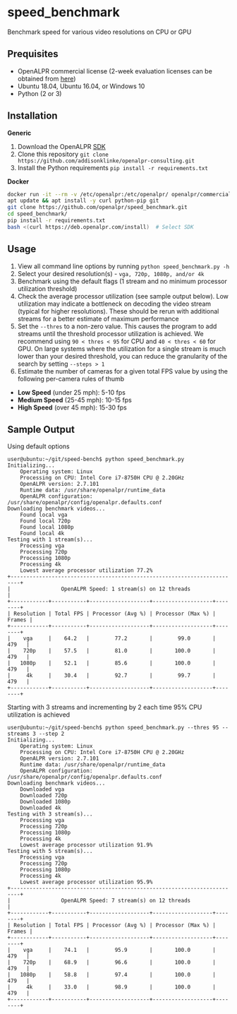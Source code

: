 # speed_benchmark 

Benchmark speed for various video resolutions on CPU or GPU

## Prequisites

* OpenALPR commercial license (2-week evaluation licenses can be obtained from 
[here](https://license.openalpr.com/evalrequest/))
* Ubuntu 18.04, Ubuntu 16.04, or Windows 10
* Python (2 or 3)

## Installation

**Generic**

1. Download the OpenALPR [SDK](http://doc.openalpr.com/sdk.html#installation) 
2. Clone this repository `git clone https://github.com/addisonklinke/openalpr-consulting.git`
3. Install the Python requirements `pip install -r requirements.txt`

**Docker**

```bash
docker run -it --rm -v /etc/openalpr:/etc/openalpr/ openalpr/commercial-agent /bin/bash
apt update && apt install -y curl python-pip git
git clone https://github.com/openalpr/speed_benchmark.git
cd speed_benchmark/
pip install -r requirements.txt
bash <(curl https://deb.openalpr.com/install)  # Select SDK
```

## Usage

1. View all command line options by running `python speed_benchmark.py -h`
2. Select your desired resolution(s) - `vga, 720p, 1080p, and/or 4k`
3. Benchmark using the default flags (1 stream and no minimum processor utilization threshold)
3. Check the average processor utilization (see sample output below). Low utilization may indicate a bottleneck on 
decoding the video stream (typical for higher resolutions). These should be rerun with additional streams for a better 
estimate of maximum performance
4. Set the `--thres` to a non-zero value. This causes the program to add streams until the threshold processor 
utilization is achieved. We recommend using `90 < thres < 95` for CPU and `40 < thres < 60` for GPU. On large systems 
where the utilization for a single stream is much lower than your desired threshold, you can reduce the granularity of 
the search by setting `--steps > 1`
5. Estimate the number of cameras for a given total FPS value by using the following per-camera rules of thumb

* **Low Speed** (under 25 mph): 5-10 fps
* **Medium Speed** (25-45 mph): 10-15 fps
* **High Speed** (over 45 mph): 15-30 fps  

## Sample Output

Using default options

```commandline
user@ubuntu:~/git/speed-bench$ python speed_benchmark.py
Initializing...
	Operating system: Linux
	Processing on CPU: Intel Core i7-8750H CPU @ 2.20GHz
	OpenALPR version: 2.7.101
	Runtime data: /usr/share/openalpr/runtime_data
	OpenALPR configuration: /usr/share/openalpr/config/openalpr.defaults.conf
Downloading benchmark videos...
	Found local vga
	Found local 720p
	Found local 1080p
	Found local 4k
Testing with 1 stream(s)...
	Processing vga
	Processing 720p
	Processing 1080p
	Processing 4k
	Lowest average processor utilization 77.2%
+-------------------------------------------------------------------------+
|                OpenALPR Speed: 1 stream(s) on 12 threads                |
+------------+-----------+-------------------+-------------------+--------+
| Resolution | Total FPS | Processor (Avg %) | Processor (Max %) | Frames |
+------------+-----------+-------------------+-------------------+--------+
|    vga     |    64.2   |        77.2       |        99.0       |  479   |
|    720p    |    57.5   |        81.0       |       100.0       |  479   |
|   1080p    |    52.1   |        85.6       |       100.0       |  479   |
|     4k     |    30.4   |        92.7       |        99.7       |  479   |
+------------+-----------+-------------------+-------------------+--------+
```

Starting with 3 streams and incrementing by 2 each time 95% CPU utilization is achieved

```commandline
user@ubuntu:~/git/speed-bench$ python speed_benchmark.py --thres 95 --streams 3 --step 2
Initializing...
	Operating system: Linux
	Processing on CPU: Intel Core i7-8750H CPU @ 2.20GHz
	OpenALPR version: 2.7.101
	Runtime data: /usr/share/openalpr/runtime_data
	OpenALPR configuration: /usr/share/openalpr/config/openalpr.defaults.conf
Downloading benchmark videos...
	Downloaded vga
	Downloaded 720p
	Downloaded 1080p
	Downloaded 4k
Testing with 3 stream(s)...
	Processing vga
	Processing 720p
	Processing 1080p
	Processing 4k
	Lowest average processor utilization 91.9%
Testing with 5 stream(s)...
	Processing vga
	Processing 720p
	Processing 1080p
	Processing 4k
	Lowest average processor utilization 95.9%
+-------------------------------------------------------------------------+
|                OpenALPR Speed: 7 stream(s) on 12 threads                |
+------------+-----------+-------------------+-------------------+--------+
| Resolution | Total FPS | Processor (Avg %) | Processor (Max %) | Frames |
+------------+-----------+-------------------+-------------------+--------+
|    vga     |    74.1   |        95.9       |       100.0       |  479   |
|    720p    |    68.9   |        96.6       |       100.0       |  479   |
|   1080p    |    58.8   |        97.4       |       100.0       |  479   |
|     4k     |    33.0   |        98.9       |       100.0       |  479   |
+------------+-----------+-------------------+-------------------+--------+
```
